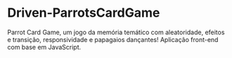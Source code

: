# Driven-ParrotsCardGame
Parrot Card Game, um jogo da memória temático com aleatoridade, efeitos e transição, responsividade e papagaios dançantes!
Aplicação front-end com base em JavaScript.
